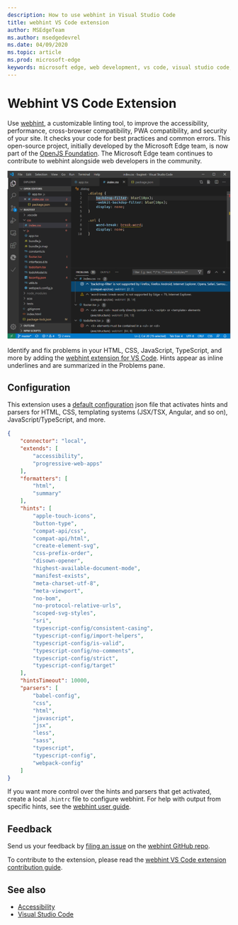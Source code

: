 ```yaml
---
description: How to use webhint in Visual Studio Code
title: webhint VS Code extension
author: MSEdgeTeam
ms.author: msedgedevrel
ms.date: 04/09/2020
ms.topic: article
ms.prod: microsoft-edge
keywords: microsoft edge, web development, vs code, visual studio code, webhint
---
```


# Webhint VS Code Extension  

Use [webhint](https://webhint.io), a customizable linting tool, to improve the accessibility, performance, cross-browser compatibility, PWA compatibility, and security of your site.  It checks your code for best practices and common errors. This open-source project, initially developed by the Microsoft Edge team, is now part of the [OpenJS Foundation](https://openjsf.org/).  The Microsoft Edge team continues to contribute to webhint alongside web developers in the community.  

![Screenshot of webhint VS Code extension](./media/webhint-extension.png)  

Identify and fix problems in your HTML, CSS, JavaScript, TypeScript, and more by adding the [webhint extension for VS Code](https://marketplace.visualstudio.com/items?itemName=webhint.vscode-webhint).  Hints appear as inline underlines and are summarized in the Problems pane.  

## Configuration  

This extension uses a [default configuration](https://github.com/webhintio/hint/blob/master/packages/configuration-development/index.json) json file that activates hints and parsers for HTML, CSS, templating systems \(JSX/TSX, Angular, and so on\), JavaScript/TypeScript, and more.  

```json
{
    "connector": "local",
    "extends": [
        "accessibility",
        "progressive-web-apps"
    ],
    "formatters": [
        "html",
        "summary"
    ],
    "hints": [
        "apple-touch-icons",
        "button-type",
        "compat-api/css",
        "compat-api/html",
        "create-element-svg",
        "css-prefix-order",
        "disown-opener",
        "highest-available-document-mode",
        "manifest-exists",
        "meta-charset-utf-8",
        "meta-viewport",
        "no-bom",
        "no-protocol-relative-urls",
        "scoped-svg-styles",
        "sri",
        "typescript-config/consistent-casing",
        "typescript-config/import-helpers",
        "typescript-config/is-valid",
        "typescript-config/no-comments",
        "typescript-config/strict",
        "typescript-config/target"
    ],
    "hintsTimeout": 10000,
    "parsers": [
        "babel-config",
        "css",
        "html",
        "javascript",
        "jsx",
        "less",
        "sass",
        "typescript",
        "typescript-config",
        "webpack-config"
    ]
}
```  

If you want more control over the hints and parsers that get activated, create a local `.hintrc` file to configure webhint. For help with output from specific hints, see the [webhint user guide](https://webhint.io/docs/user-guide/configuring-webhint/summary/).  

## Feedback  

Send us your feedback by [filing an issue](https://github.com/webhintio/hint/issues/new) on the [webhint GitHub repo](https://github.com/webhintio/hint).  

To contribute to the extension, please read the [webhint VS Code extension contribution guide](https://github.com/webhintio/hint/blob/master/packages/extension-vscode/CONTRIBUTING.md).  

## See also  

*   [Accessibility](/microsoft-edge/accessibility)  
*   [Visual Studio Code](/microsoft-edge/visual-studio-code/index)  

<!-- image links -->  

[ImageVscodeDebuggerInstall]: ./media/vscode-debugger-install.png "Installing the Debugger for Microsoft Edge VS Code extension"  
[ImageDebuggerEdge]: ./media/debugger-for-edge.png "Debugger for Edge VS Code extension in action"  
[ImageElementsEdge]: ./media/elements-for-edge.png "Elements for Edge VS Code extension in action"  
[ImageWebhintExtension]: ./media/webhint-extension.png "Screenshot of webhint VS Code extension"  

<!--links -->  

[VscodeDebuggerEdge]: ./debugger-for-edge.md "Debugger For Microsoft Edge VS Code Extension"  
[VscodeElementsEdge]: ./elements-for-edge.md "Elements For Microsoft Edge VS Code Extension"  
[VscodeWebhint]: ./webhint.md "Webhint VS Code Extension"  

[VisualstudioCode]: https://code.visualstudio.com "Visual Studio Code"  
[VisualStudioCodeDocs]: https://code.visualstudio.com/Docs "Documentation | Visual Studio Code"   

[VisualstudioMarketplaceDebuggerMicrosoftEdge]: https://marketplace.visualstudio.com/items?itemName=msjsdiag.debugger-for-edge "Debugger for Microsoft Edge | Visual Studio Marketplace"  
[VisualstudioMarketplaceElementsMicrosoftEdgeChromium]: https://marketplace.visualstudio.com/items?itemName=ms-edgedevtools.vscode-edge-devtools "Elements for Microsoft Edge (Chromium) | Visual Studio Marketplace"  

[VisualstudioMarketplaceWebhint]: https://marketplace.visualstudio.com/items?itemName=webhint.vscode-webhint "webhint | Visual Studio Marketplace"  

[WebhintMain]:  https://webhint.io "webhint"  
[OpenjsFoundation]:  https://openjsf.org "OpenJS Foundation"  
